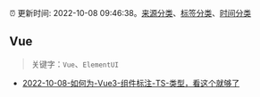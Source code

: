 :alarm_clock: 更新时间: 2022-10-08 09:46:38。[来源分类](../README.md)、[标签分类](../TAGS.md)、[时间分类](../TIMELINE.md)

## Vue


> 关键字：`Vue`、`ElementUI`



- [2022-10-08-如何为-Vue3-组件标注-TS-类型，看这个就够了](https://toutiao.io/k/bo8cbft) 